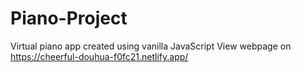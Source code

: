 # Piano-Project
Virtual piano app created using vanilla JavaScript
View webpage on https://cheerful-douhua-f0fc21.netlify.app/
